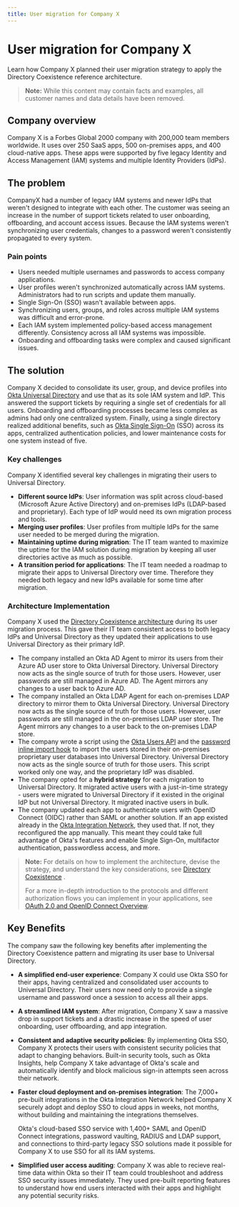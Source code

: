 ```yaml
---
title: User migration for Company X
---
```


# User migration for Company X

Learn how Company X planned their user migration strategy to apply the Directory Coexistence reference architecture.

> **Note:** While this content may contain facts and examples, all customer names and data details have been removed.

## Company overview

Company X is a Forbes Global 2000 company with 200,000 team members worldwide. It uses over 250 SaaS apps, 500 on-premises apps, and 400 cloud-native apps. These apps were supported by five legacy Identity and Access Management (IAM) systems and multiple Identity Providers (IdPs).

## The problem

CompanyX had a number of legacy IAM systems and newer IdPs that weren't designed to integrate with each other. The customer was seeing an increase in the number of support tickets related to user onboarding, offboarding, and account access issues. Because the IAM systems weren't synchronizing user credentials, changes to a password weren't consistently propagated to every system.

### Pain points

* Users needed multiple usernames and passwords to access company applications.
* User profiles weren't synchronized automatically across IAM systems. Administrators had to run scripts and update them manually.
* Single Sign-On (SSO) wasn't available between apps.
* Synchronizing users, groups, and roles across multiple IAM systems was difficult and error-prone.
* Each IAM system implemented policy-based access management differently. Consistency across all IAM systems was impossible.
* Onboarding and offboarding tasks were complex and caused significant issues.

## The solution

Company X decided to consolidate its user, group, and device profiles into [Okta Universal Directory](/docs/concepts/user-profiles/#what-is-the-okta-universal-directory) and use that as its sole IAM system and IdP. This answered the support tickets by requiring a single set of credentials for all users. Onboarding and offboarding processes became less complex as admins had only one centralized system. Finally, using a single directory realized additional benefits, such as [Okta Single Sign-On](/docs/guides/oin-sso-overview) (SSO) across its apps, centralized authentication policies, and lower maintenance costs for one system instead of five.

### Key challenges

Company X identified several key challenges in migrating their users to Universal Directory.

* **Different source IdPs**: User information was split across cloud-based (Microsoft Azure Active Directory) and on-premises IdPs (LDAP-based and proprietary). Each type of IdP would need its own migration process and tools.
* **Merging user profiles**: User profiles from multiple IdPs for the same user needed to be merged during the migration.
* **Maintaining uptime during migration**: The IT team wanted to maximize the uptime for the IAM solution during migration by keeping all user directories active as much as possible.
* **A transition period for applications**: The IT team needed a roadmap to migrate their apps to Universal Directory over time. Therefore they needed both legacy and new IdPs available for some time after migration.

### Architecture Implementation

Company X used the [Directory Coexistence architecture](/architecture-center/directory-coexistence) during its user migration process. This gave their IT team consistent access to both legacy IdPs and Universal Directory as they updated their applications to use Universal Directory as their primary IdP.

* The company installed an Okta AD Agent to mirror its users from their Azure AD user store to Okta Universal Directory. Universal Directory now acts as the single source of truth for those users. However, user passwords are still managed in Azure AD. The Agent mirrors any changes to a user back to Azure AD.
* The company installed an Okta LDAP Agent for each on-premises LDAP directory to mirror them to Okta Universal Directory. Universal Directory now acts as the single source of truth for those users. However, user passwords are still managed in the on-premises LDAP user store. The Agent mirrors any changes to a user back to the on-premises LDAP store.
* The company wrote a script using the [Okta Users API](/docs/reference/api/users) and the [password inline import hook](/docs/reference/password-hook) to import the users stored in their on-premises proprietary user databases into Universal Directory. Universal Directory now acts as the single source of truth for those users. This script worked only one way, and the proprietary IdP was disabled.
* The company opted for a **hybrid strategy** for each migration to Universal Directory. It migrated active users with a just-in-time strategy - users were migrated to Universal Directory if it existed in the original IdP but not Universal Directory. It migrated inactive users in bulk.
* The company updated each app to authenticate users with OpenID Connect (OIDC) rather than SAML or another solution. If an app existed already in the [Okta Integration Network](/docs/guides/okta-integration-network), they used that. If not, they reconfigured the app manually. This meant they could take full advantage of Okta's features and enable Single Sign-On, multifactor authentication, passwordless access, and more.

> **Note:** For details on how to implement the architecture, devise the strategy, and understand the key considerations, see [Directory Coexistence](/architecture-center/directory-coexistence) .
>
> For a more in-depth introduction to the protocols and different authorization flows you can implement in your applications, see [OAuth 2.0 and OpenID Connect Overview](/docs/concepts/oauth-openid).

## Key Benefits

The company saw the following key benefits after implementing the Directory Coexistence pattern and migrating its user base to Universal Directory.

* **A simplified end-user experience**: Company X could use Okta SSO for their apps, having centralized and consolidated user accounts to Universal Directory. Their users now need only to provide a single username and password once a session to access all their apps.
* **A streamlined IAM system**: After migration, Company X saw a massive drop in support tickets and a drastic increase in the speed of user onboarding, user  offboarding, and app integration.
* **Consistent and adaptive security policies**: By implementing Okta SSO, Company X protects their users with consistent security policies that adapt to changing behaviors. Built-in security tools, such as Okta Insights, help Company X take advantage of Okta's scale and automatically identify and block malicious sign-in attempts seen across their network.
* **Faster cloud deployment and on-premises integration**: The 7,000+ pre-built integrations in the Okta Integration Network helped Company X securely adopt and deploy SSO to cloud apps in weeks, not months, without building and maintaining the integrations themselves.

   Okta's cloud-based SSO service with 1,400+ SAML and OpenID Connect integrations, password vaulting, RADIUS and LDAP support, and connections to third-party legacy SSO solutions made it possible for Company X to use SSO for all its IAM systems.
* **Simplified user access auditing**: Company X was able to recieve real-time data within Okta so their IT team could troubleshoot and address SSO security issues immediately. They used pre-built reporting features to understand how end users interacted with their apps and highlight any potential security risks.

